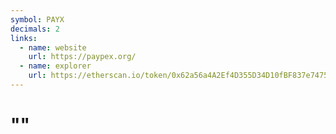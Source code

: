 ```yaml
---
symbol: PAYX
decimals: 2
links:
  - name: website
    url: https://paypex.org/
  - name: explorer
    url: https://etherscan.io/token/0x62a56a4A2Ef4D355D34D10fBF837e747504d38d4
---
```


# ""
